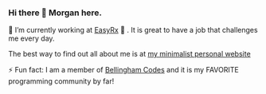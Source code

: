 ### Hi there 👋 Morgan here. 

 🔭 I’m currently working at [EasyRx](easyrxcloud.com) 🔭 . It is great to have a job that challenges me every day. 

The best way to find out all about me is at [my minimalist personal website](https://morganwebdev.com) 

⚡ Fun fact: I am a member of [Bellingham Codes](bellingham.codes) and it is my FAVORITE programming community by far!

<!--
**airbr/airbr** is a ✨ _special_ ✨ repository because its `README.md` (this file) appears on your GitHub profile.

Here are some ideas to get you started:

- 🔭 I’m currently working on Easyrx.

- 🌱 I’m currently learning ...
- 👯 I’m looking to collaborate on ...
- 🤔 I’m looking for help with ...
- 💬 Ask me about ...
- 📫 How to reach me: ...
- 😄 Pronouns: ...
- ⚡ Fun fact: ...
-->
